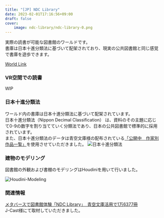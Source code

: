 ```yaml
---
title: "[JP] NDC Library"
date: 2023-02-01T17:16:56+09:00
draft: false
cover:
    image: ndc-library/ndc-library-0.png
---
```


実際の読書が可能な図書館のワールドです。  
書庫は日本十進分類法に基づいて配架されており、現実の公共図書館と同じ感覚で書庫を遊歩できます。
<!--more-->

[World Link](https://vrchat.com/home/launch?worldId=wrld_99924ad6-6bb9-479c-8835-282f0a634f60)

### VR空間での読書
WIP

### 日本十進分類法
ワールド内の書庫は日本十進分類法に基づいて配架されています。  
日本十進分類法（Nippon Decimal Classification） は、資料のその主題に応じて0-9の数字を割り当てていく分類法であり、日本の公共図書館で標準的に採用されています。  
また、日本十進分類法のデータは青空文庫様の配布されている[「公開中　作家別作品一覧」](https://www.aozora.gr.jp/index_pages/person_all.html)を使用させていただきました。
![日本十進分類法](/ndc-library/ndc-library-2.jpg)

### 建物のモデリング
図書館の外観および書棚のモデリングはHoudiniを用いて行いました。

![Houdini-Modeling](/ndc-library/ndc-library-3.png)

### 関連情報
[メタバースで図書館体験「NDC Library」　青空文庫活用で1万6377冊](https://www.j-cast.com/trend/2023/02/16456014.html?p=all)  
J-Cast様にて取材していただきました。
